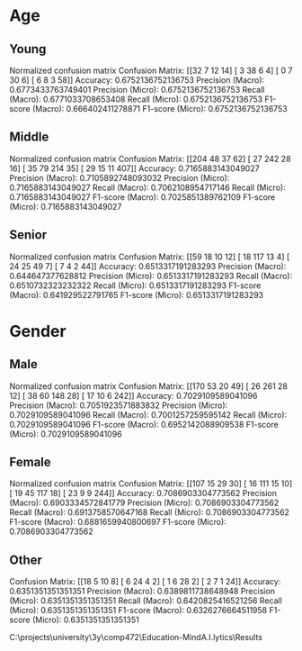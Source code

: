 # Age

## Young

Normalized confusion matrix
Confusion Matrix:
[[32  7 12 14]
 [ 3 38  6  4]
 [ 0  7 30  6]
 [ 6  8  3 58]]
Accuracy: 0.6752136752136753
Precision (Macro): 0.6773433763749401
Precision (Micro): 0.6752136752136753
Recall (Macro): 0.6771033708653408
Recall (Micro): 0.6752136752136753
F1-score (Macro): 0.666402411278871
F1-score (Micro): 0.6752136752136753

## Middle

Normalized confusion matrix
Confusion Matrix:
[[204  48  37  62]
 [ 27 242  28  16]
 [ 35  79 214  35]
 [ 29  15  11 407]]
Accuracy: 0.7165883143049027
Precision (Macro): 0.7105892748093032
Precision (Micro): 0.7165883143049027
Recall (Macro): 0.7062108954717146
Recall (Micro): 0.7165883143049027
F1-score (Macro): 0.7025851389762109
F1-score (Micro): 0.7165883143049027

## Senior

Normalized confusion matrix
Confusion Matrix:
[[59  18  10  12]
 [ 18 117  13   4]
 [ 24  25  49   7]
 [  7   4   2  44]]
Accuracy: 0.6513317191283293
Precision (Macro): 0.644647377628812
Precision (Micro): 0.6513317191283293
Recall (Macro): 0.6510732323232322
Recall (Micro): 0.6513317191283293
F1-score (Macro): 0.641929522791765
F1-score (Micro): 0.6513317191283293

# Gender

## Male

Normalized confusion matrix
Confusion Matrix:
[[170  53  20  49]
 [ 26 261  28  12]
 [ 38  60 148  28]
 [ 17  10   6 242]]
Accuracy: 0.7029109589041096
Precision (Macro): 0.7051923571883832
Precision (Micro): 0.7029109589041096
Recall (Macro): 0.7001257259595142
Recall (Micro): 0.7029109589041096
F1-score (Macro): 0.6952142088909538
F1-score (Micro): 0.7029109589041096

## Female

Normalized confusion matrix
Confusion Matrix:
[[107  15  29  30]
 [ 16 111  15  10]
 [ 19  45 117  18]
 [ 23   9   9 244]]
Accuracy: 0.7086903304773562
Precision (Macro): 0.6903334572841779
Precision (Micro): 0.7086903304773562
Recall (Macro): 0.6913758570647168
Recall (Micro): 0.7086903304773562
F1-score (Macro): 0.6881659940800697
F1-score (Micro): 0.7086903304773562

## Other

Confusion Matrix:
[[18  5 10  8]
 [ 6 24  4  2]
 [ 1  6 28  2]
 [ 2  7  1 24]]
Accuracy: 0.6351351351351351
Precision (Macro): 0.6389811738648948
Precision (Micro): 0.6351351351351351
Recall (Macro): 0.6420825416521256
Recall (Micro): 0.6351351351351351
F1-score (Macro): 0.6326276664511958
F1-score (Micro): 0.6351351351351351

C:\projects\university\3y\comp472\Education-MindA.I.lytics\Results

